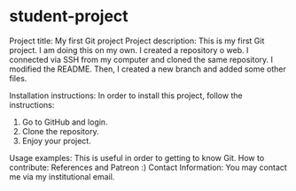 # student-project

Project title: My first Git project
Project description: This is my first Git project. I am doing this on my own.
I created a repository o web. I connected via SSH from my computer and cloned the same repository. I modified the README. 
Then, I created a new branch and added some other files. 

Installation instructions: In order to install this project, follow the instructions:
1. Go to GitHub and login. 
2. Clone the repository.
3. Enjoy your project.

Usage examples: This is useful in order to getting to know Git.
How to contribute: References and Patreon :)
Contact Information: You may contact me via my institutional email. 
